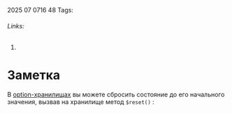 2025 07 0716 48
Tags: 
###### Links: 
1) 
# Заметка
В [option-хранилищах](https://pinia-ru.netlify.app/core-concepts/#option-stores) вы можете сбросить состояние до его начального значения, вызвав на хранилище метод `$reset()` :
```js

```